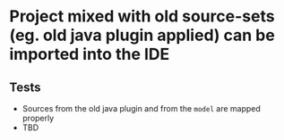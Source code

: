 # Project mixed with old source-sets (eg. old java plugin applied) can be imported into the IDE

## Tests

- Sources from the old java plugin and from the `model` are mapped properly
- TBD
